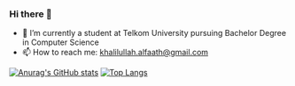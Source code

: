 ### Hi there 👋

- 🔭 I’m currently a student at Telkom University pursuing Bachelor Degree in Computer Science
- 📫 How to reach me: khalilullah.alfaath@gmail.com

[![Anurag's GitHub stats](https://github-readme-stats.vercel.app/api?username=khalilullahalfaath&count_private=true)](https://github.com/anuraghazra/github-readme-stats)
[![Top Langs](https://github-readme-stats.vercel.app/api/top-langs/?username=khalilullahalfaath&layout=compact&count_private=true&langs_count=8)](https://github.com/anuraghazra/github-readme-stats)
